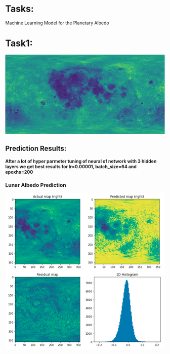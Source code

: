 # Tasks:
Machine Learning Model for the Planetary Albedo 

# Task1:

![Lunar](images/Lunar_Albedo/complete_albedo.png)

## Prediction Results:

#### After a lot of hyper parmeter tuning of neural of network with 3 hidden layers we get best results for lr=0.00001, batch_size=64 and  epoxhs=200

### Lunar Albedo Prediction

![Lunar](images/Lunar_Albedo/results.png)
